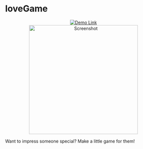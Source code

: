 <h1>loveGame</h1>
<div align="center">
    <a href="https://friizor.github.io/loveGame/" target="_blank">
        <img src="https://img.shields.io/badge/Demo-Link-brightgreen" alt="Demo Link">
    </a><br>
    <img src="https://github.com/Friizor/loveGame/assets/153310182/f5087720-ab4d-4f09-90ee-cddf48d4981a" height="350px" alt="Screenshot">
</div>
<p>Want to impress someone special? Make a little game for them!</p>
